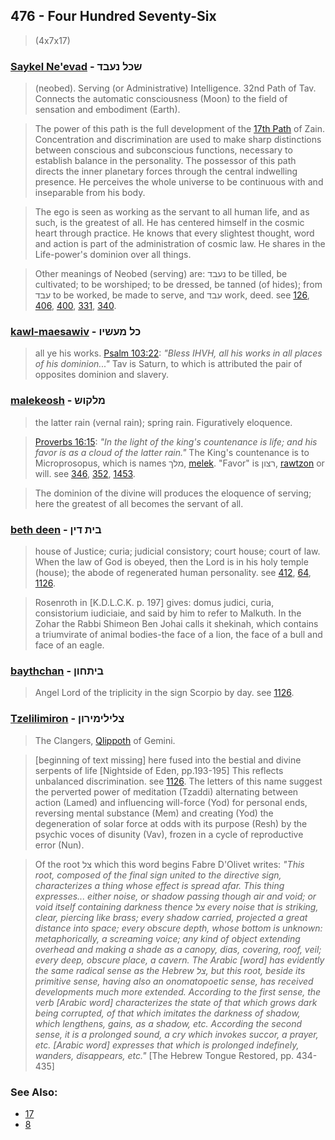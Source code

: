 ## 476 - Four Hundred Seventy-Six
> (4x7x17)

### [Saykel Ne'evad](/keys/ShKL.NOBD) - שכל נעבד
> (neobed). Serving (or Administrative) Intelligence. 32nd Path of Tav. Connects the automatic consciousness (Moon) to the field of sensation and embodiment (Earth).

> The power of this path is the full development of the [17th Path](17) of Zain. Concentration and discrimination are used to make sharp distinctions between conscious and subconscious functions, necessary to establish balance in the personality. The possessor of this path directs the inner planetary forces through the central indwelling presence. He perceives the whole universe to be continuous with and inseparable from his body.

> The ego is seen as working as the servant to all human life, and as such, is the greatest of all. He has centered himself in the cosmic heart through practice. He knows that every slightest thought, word and action is part of the administration of cosmic law. He shares in the Life-power's dominion over all things.

> Other meanings of Neobed (serving) are: נעבד to be tilled, be cultivated; to be worshiped; to be dressed, be tanned (of hides); from עבד to be worked, be made to serve, and עבד work, deed. see [126](126), [406](406), [400](400), [331](331), [340](340).

### [kawl-maesawiv](/keys/KL-MOShIV) - כל מעשיו
> all ye his works. [Psalm 103:22](http://biblehub.com/psalms/103-22.htm): *"Bless IHVH, all his works in all places of his dominion..."* Tav is Saturn, to which is attributed the pair of opposites dominion and slavery.

### [malekeosh](/keys/MLQVSh) - מלקוש
> the latter rain (vernal rain); spring rain. Figuratively eloquence.

> [Proverbs 16:15](http://biblehub.com/proverbs/16-15.htm): *"In the light of the king's countenance is life; and his favor is as a cloud of the latter rain."* The King's countenance is to Microprosopus, which is names מלך, [melek](/keys/MLK). "Favor" is רצון, [rawtzon](/keys/RTzVN) or will. see [346](346), [352](352), [1453](1453).

> The dominion of the divine will produces the eloquence of serving; here the greatest of all becomes the servant of all.

### [beth deen](/keys/BITh.DIN) - בית דין
> house of Justice; curia; judicial consistory; court house; court of law. When the law of God is obeyed, then the Lord is in his holy temple (house); the abode of regenerated human personality. see [412](412), [64](64), [1126](1126).

> Rosenroth in [K.D.L.C.K. p. 197] gives: domus judici, curia, consistorium iudiciaie, and said by him to refer to Malkuth. In the Zohar the Rabbi Shimeon Ben Johai calls it shekinah, which contains a triumvirate of animal bodies-the face of a lion, the face of a bull and face of an eagle.

### [baythchan](/keys/BIThChVN) - ביתחון
> Angel Lord of the triplicity in the sign Scorpio by day. see [1126](1126).

### [Tzelilimiron](/keys/TzLILIMIRVN) - צלילימירון
> The Clangers, [Qlippoth](https://en.wikipedia.org/wiki/Qliphoth) of Gemini.

> [beginning of text missing] here fused into the bestial and divine serpents of life [Nightside of Eden, pp.193-195] This reflects unbalanced discrimination. see [1126](1126). The letters of this name suggest the perverted power of meditation (Tzaddi) alternating between action (Lamed) and influencing will-force (Yod) for personal ends, reversing mental substance (Mem) and creating (Yod) the degeneration of solar force at odds with its purpose (Resh) by the psychic voces of disunity (Vav), frozen in a cycle of reproductive error (Nun).

> Of the root צל which this word begins Fabre D'Olivet writes: *"This root, composed of the final sign united to the directive sign, characterizes a thing whose effect is spread afar. This thing expresses... either noise, or shadow passing though air and void; or void itself containing darkness thence צל every noise that is striking, clear, piercing like brass; every shadow carried, projected a great distance into space; every obscure depth, whose bottom is unknown: metaphorically, a screaming voice; any kind of object extending overhead and making a shade as a canopy, dias, covering, roof, veil; every deep, obscure place, a cavern. The Arabic [word] has evidently the same radical sense as the Hebrew צל, but this root, beside its primitive sense, having also an onomatopoetic sense, has received developments much more extended. According to the first sense, the verb [Arabic word] characterizes the state of that which grows dark being corrupted, of that which imitates the darkness of shadow, which lengthens, gains, as a shadow, etc. According the second sense, it is a prolonged sound, a cry which invokes succor, a prayer, etc. [Arabic word] expresses that which is prolonged indefinely, wanders, disappears, etc."* [The Hebrew Tongue Restored, pp. 434-435]

### See Also:

- [17](17)
- [8](8)